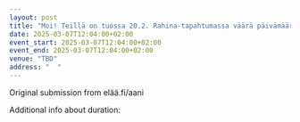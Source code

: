 ```yaml
---
layout: post
title: "Moi! Teillä on tuossa 20.2. Rahina-tapahtumassa väärä päivämäärä, tuisi olla 20.3."
date: 2025-03-07T12:04:00+02:00
event_start: 2025-03-07T12:04:00+02:00
event_end: 2025-03-07T12:04:00+02:00
venue: "TBD"
address: "  "
---
```


Original submission from elää.fi/aani  
  
  
Additional info about duration: 
